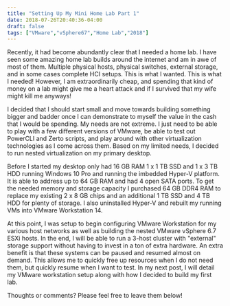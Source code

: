 ```yaml
---
title: "Setting Up My Mini Home Lab Part 1"
date: 2018-07-26T20:40:36-04:00
draft: false
tags: ["VMware","vSphere67","Home Lab","2018"]
---
```


Recently, it had become abundantly clear that I needed a home lab.
I have seen some amazing home lab builds around the internet and am in awe of most of them.
Multiple physical hosts, physical switches, external storage, and in some cases complete HCI setups.
This is what I wanted.
This is what I needed!
However, I am extraordinarily cheap, and spending that kind of money on a lab might give me a heart attack and if I survived that my wife might kill me anyways!

<!--more -->

I decided that I should start small and move towards building something bigger and badder once I can demonstrate to myself the value in the cash that I would be spending.
My needs are not extreme.
I just need to be able to play with a few different versions of VMware, be able to test out PowerCLI and Zerto scripts, and play around with other virtualization technologies as I come across them.
Based on my limited needs, I decided to run nested virtualization on my primary desktop.

Before I started my desktop only had 16 GB RAM 1 x 1 TB SSD and 1 x 3 TB HDD running Windows 10 Pro and running the imbedded Hyper-V platform.
It is able to address up to 64 GB RAM and had 4 open SATA ports.
To get the needed memory and storage capacity I purchased 64 GB DDR4 RAM to replace my existing 2 x 8 GB chips and an additional 1 TB SSD and 4 TB HDD for plenty of storage.
I also uninstalled Hyper-V and rebuilt my running VMs into VMware Workstation 14.

At this point, I was setup to begin configuring VMware Workstation for my various host networks as well as building the nested VMware vSphere 6.7 ESXi hosts.
In the end, I will be able to run a 3-host cluster with "external" storage support without having to invest in a ton of extra hardware.
An extra benefit is that these systems can be paused and resumed almost on demand.
This allows me to quickly free up resources when I do not need them, but quickly resume when I want to test.
In my next post, I will detail my VMware workstation setup along with how I decided to build my first lab.

Thoughts or comments?
Please feel free to leave them below!